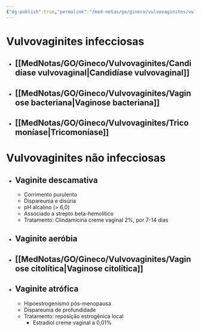 ```yaml
---
{"dg-publish":true,"permalink":"/med-notas/go/gineco/vulvovaginites/vulvovaginites/","tags":["review"]}
---
```



# Vulvovaginites infecciosas
- ## [[MedNotas/GO/Gineco/Vulvovaginites/Candidíase vulvovaginal\|Candidíase vulvovaginal]]
- ## [[MedNotas/GO/Gineco/Vulvovaginites/Vaginose bacteriana\|Vaginose bacteriana]]
- ## [[MedNotas/GO/Gineco/Vulvovaginites/Tricomoníase\|Tricomoníase]]

# Vulvovaginites não infecciosas
- ## Vaginite descamativa
	- Corrimento purulento
	- Dispareunia e disúria
	- pH alcalino (> 6,0)
	- Associado a strepto beta-hemolítico
	- Tratamento: Clindamicina creme vaginal 2%, por 7-14 dias
- ## Vaginite aeróbia
- ## [[MedNotas/GO/Gineco/Vulvovaginites/Vaginose citolítica\|Vaginose citolítica]]
- ## Vaginite atrófica
	- Hipoestrogenismo pós-menopausa
	- Dispareunia de profundidade
	- Tratamento: reposição estrogênica local
		- Estradiol creme vaginal a 0,01%